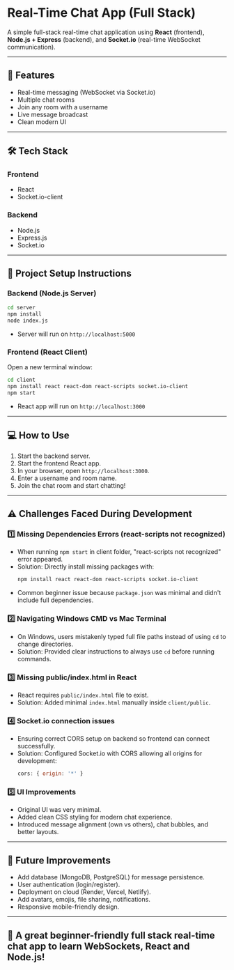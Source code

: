 # Real-Time Chat App (Full Stack)

A simple full-stack real-time chat application using **React** (frontend), **Node.js + Express** (backend), and **Socket.io** (real-time WebSocket communication).

---

## 📝 Features

- Real-time messaging (WebSocket via Socket.io)
- Multiple chat rooms
- Join any room with a username
- Live message broadcast
- Clean modern UI

---

## 🛠 Tech Stack

### Frontend
- React
- Socket.io-client

### Backend
- Node.js
- Express.js
- Socket.io

---

## 🔧 Project Setup Instructions

### Backend (Node.js Server)

```bash
cd server
npm install
node index.js
```

- Server will run on `http://localhost:5000`

### Frontend (React Client)

Open a new terminal window:

```bash
cd client
npm install react react-dom react-scripts socket.io-client
npm start
```

- React app will run on `http://localhost:3000`

---

## 💻 How to Use

1. Start the backend server.
2. Start the frontend React app.
3. In your browser, open `http://localhost:3000`.
4. Enter a username and room name.
5. Join the chat room and start chatting!

---

## ⚠ Challenges Faced During Development

### 1️⃣ **Missing Dependencies Errors (react-scripts not recognized)**
- When running `npm start` in client folder, "react-scripts not recognized" error appeared.
- Solution: Directly install missing packages with:
  ```bash
  npm install react react-dom react-scripts socket.io-client
  ```
- Common beginner issue because `package.json` was minimal and didn't include full dependencies.

### 2️⃣ **Navigating Windows CMD vs Mac Terminal**
- On Windows, users mistakenly typed full file paths instead of using `cd` to change directories.
- Solution: Provided clear instructions to always use `cd` before running commands.

### 3️⃣ **Missing public/index.html in React**
- React requires `public/index.html` file to exist.
- Solution: Added minimal `index.html` manually inside `client/public`.

### 4️⃣ **Socket.io connection issues**
- Ensuring correct CORS setup on backend so frontend can connect successfully.
- Solution: Configured Socket.io with CORS allowing all origins for development:
  ```javascript
  cors: { origin: '*' }
  ```

### 5️⃣ **UI Improvements**
- Original UI was very minimal.
- Added clean CSS styling for modern chat experience.
- Introduced message alignment (own vs others), chat bubbles, and better layouts.

---

## 🚀 Future Improvements

- Add database (MongoDB, PostgreSQL) for message persistence.
- User authentication (login/register).
- Deployment on cloud (Render, Vercel, Netlify).
- Add avatars, emojis, file sharing, notifications.
- Responsive mobile-friendly design.

---

## 🙏 A great beginner-friendly full stack real-time chat app to learn WebSockets, React and Node.js!
